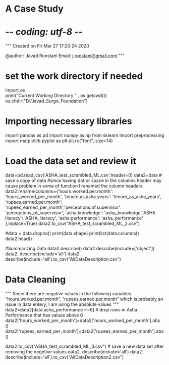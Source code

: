 # A Case Study
# -*- coding: utf-8 -*-
"""
Created on Fri Mar 27 17:20:24 2020

@author: Javad Roostaei
Email: j.roostaei@gmail.com
"""
# set the work directory if needed
import os  
print("Current Working Directory " , os.getcwd())
os.chdir("D:/Javad_Surgo_Foundation")

# Importing necessary libraries
import pandas as pd
import numpy as np
from sklearn import preprocessing
import matplotlib.pyplot as plt 
plt.rc("font", size=14)

# Load the data set and review it
data=pd.read_csv('ASHA_test_scrambled_ML.csv',header=0)
data2=data # save a copy of data
#since having dot or space in the columns header may cause problem in some of function I renamed the column headers
data2.rename(columns={'hours.worked.per.month': 'hours_worked_per_month', 'tenure.as.asha.years': 'tenure_as_asha_years', 'rupees.earned.per.month': 'rupees_earned_per_month','perceptions.of.supervisor': 'perceptions_of_supervisor', 'asha.knowledge': 'asha_knowledge','ASHA literacy': 'ASHA_literacy', 'asha performance': 'asha_performance' },inplace=True)
data2.to_csv("ASHA_test_scrambled_ML_2.csv")

#data = data.dropna()
print(data.shape)
print(list(data.columns))
data2.head()

#Summarizing Data
data2.describe()
data2.describe(include=['object'])
data2. describe(include='all')
data2. describe(include='all').to_csv("AllDataDescription.csv")

# Data Cleaning 
"""
Since there are negative values in the following variables 
“hours.worked.per.month”, “rupees.earned.per.month” which is probably an issue in data entery, 
I am using the absolute values
"""
data2=data2[data.asha_performance <=6] # drop rows in Asha Performance that has values above 6
data2['hours_worked_per_month']=data2['hours_worked_per_month'].abs ()
data2['rupees_earned_per_month']=data2['rupees_earned_per_month'].abs ()


data2.to_csv("ASHA_test_scrambled_ML_3.csv") # save a new data set after removing the negetive values
data2. describe(include='all')
data2. describe(include='all').to_csv("AllDataDescription2.csv")
